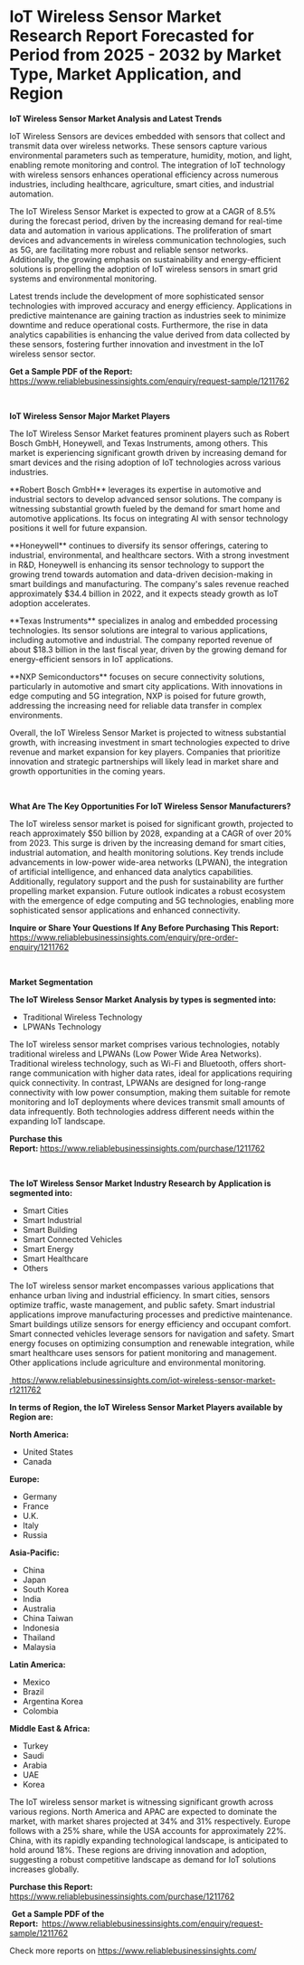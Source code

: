 <p><h1>IoT Wireless Sensor Market Research Report Forecasted for Period from 2025 -  2032 by Market Type, Market Application, and Region</h1></p><p><strong>IoT Wireless Sensor Market Analysis and Latest Trends</strong></p>
<p><p>IoT Wireless Sensors are devices embedded with sensors that collect and transmit data over wireless networks. These sensors capture various environmental parameters such as temperature, humidity, motion, and light, enabling remote monitoring and control. The integration of IoT technology with wireless sensors enhances operational efficiency across numerous industries, including healthcare, agriculture, smart cities, and industrial automation.</p><p>The IoT Wireless Sensor Market is expected to grow at a CAGR of 8.5% during the forecast period, driven by the increasing demand for real-time data and automation in various applications. The proliferation of smart devices and advancements in wireless communication technologies, such as 5G, are facilitating more robust and reliable sensor networks. Additionally, the growing emphasis on sustainability and energy-efficient solutions is propelling the adoption of IoT wireless sensors in smart grid systems and environmental monitoring.</p><p>Latest trends include the development of more sophisticated sensor technologies with improved accuracy and energy efficiency. Applications in predictive maintenance are gaining traction as industries seek to minimize downtime and reduce operational costs. Furthermore, the rise in data analytics capabilities is enhancing the value derived from data collected by these sensors, fostering further innovation and investment in the IoT wireless sensor sector.</p></p>
<p><strong>Get a Sample PDF of the Report:&nbsp;</strong> <a href="https://www.reliablebusinessinsights.com/enquiry/request-sample/1211762?utm_campaign=2318&utm_medium=2&utm_source=Github&utm_content=ia&utm_term=24032025&utm_id=iot-wireless-sensor">https://www.reliablebusinessinsights.com/enquiry/request-sample/1211762</a></p>
<p>&nbsp;</p>
<p><strong>IoT Wireless Sensor Major Market Players</strong></p>
<p><p>The IoT Wireless Sensor Market features prominent players such as Robert Bosch GmbH, Honeywell, and Texas Instruments, among others. This market is experiencing significant growth driven by increasing demand for smart devices and the rising adoption of IoT technologies across various industries.</p><p>**Robert Bosch GmbH** leverages its expertise in automotive and industrial sectors to develop advanced sensor solutions. The company is witnessing substantial growth fueled by the demand for smart home and automotive applications. Its focus on integrating AI with sensor technology positions it well for future expansion.</p><p>**Honeywell** continues to diversify its sensor offerings, catering to industrial, environmental, and healthcare sectors. With a strong investment in R&D, Honeywell is enhancing its sensor technology to support the growing trend towards automation and data-driven decision-making in smart buildings and manufacturing. The company's sales revenue reached approximately $34.4 billion in 2022, and it expects steady growth as IoT adoption accelerates.</p><p>**Texas Instruments** specializes in analog and embedded processing technologies. Its sensor solutions are integral to various applications, including automotive and industrial. The company reported revenue of about $18.3 billion in the last fiscal year, driven by the growing demand for energy-efficient sensors in IoT applications.</p><p>**NXP Semiconductors** focuses on secure connectivity solutions, particularly in automotive and smart city applications. With innovations in edge computing and 5G integration, NXP is poised for future growth, addressing the increasing need for reliable data transfer in complex environments.</p><p>Overall, the IoT Wireless Sensor Market is projected to witness substantial growth, with increasing investment in smart technologies expected to drive revenue and market expansion for key players. Companies that prioritize innovation and strategic partnerships will likely lead in market share and growth opportunities in the coming years.</p></p>
<p>&nbsp;</p>
<p><strong>What Are The Key Opportunities For IoT Wireless Sensor Manufacturers?</strong></p>
<p><p>The IoT wireless sensor market is poised for significant growth, projected to reach approximately $50 billion by 2028, expanding at a CAGR of over 20% from 2023. This surge is driven by the increasing demand for smart cities, industrial automation, and health monitoring solutions. Key trends include advancements in low-power wide-area networks (LPWAN), the integration of artificial intelligence, and enhanced data analytics capabilities. Additionally, regulatory support and the push for sustainability are further propelling market expansion. Future outlook indicates a robust ecosystem with the emergence of edge computing and 5G technologies, enabling more sophisticated sensor applications and enhanced connectivity.</p></p>
<p><strong>Inquire or Share Your Questions If Any Before Purchasing This Report:</strong> <a href="https://www.reliablebusinessinsights.com/enquiry/pre-order-enquiry/1211762?utm_campaign=2318&utm_medium=2&utm_source=Github&utm_content=ia&utm_term=24032025&utm_id=iot-wireless-sensor">https://www.reliablebusinessinsights.com/enquiry/pre-order-enquiry/1211762</a></p>
<p>&nbsp;</p>
<p><strong>Market Segmentation</strong></p>
<p><strong>The IoT Wireless Sensor Market Analysis by types is segmented into:</strong></p>
<p><ul><li>Traditional Wireless Technology</li><li>LPWANs Technology</li></ul></p>
<p><p>The IoT wireless sensor market comprises various technologies, notably traditional wireless and LPWANs (Low Power Wide Area Networks). Traditional wireless technology, such as Wi-Fi and Bluetooth, offers short-range communication with higher data rates, ideal for applications requiring quick connectivity. In contrast, LPWANs are designed for long-range connectivity with low power consumption, making them suitable for remote monitoring and IoT deployments where devices transmit small amounts of data infrequently. Both technologies address different needs within the expanding IoT landscape.</p></p>
<p><strong>Purchase this Report:&nbsp;</strong><a href="https://www.reliablebusinessinsights.com/purchase/1211762?utm_campaign=2318&utm_medium=2&utm_source=Github&utm_content=ia&utm_term=24032025&utm_id=iot-wireless-sensor">https://www.reliablebusinessinsights.com/purchase/1211762</a></p>
<p>&nbsp;</p>
<p><strong>The IoT Wireless Sensor Market Industry Research by Application is segmented into:</strong></p>
<p><ul><li>Smart Cities</li><li>Smart Industrial</li><li>Smart Building</li><li>Smart Connected Vehicles</li><li>Smart Energy</li><li>Smart Healthcare</li><li>Others</li></ul></p>
<p><p>The IoT wireless sensor market encompasses various applications that enhance urban living and industrial efficiency. In smart cities, sensors optimize traffic, waste management, and public safety. Smart industrial applications improve manufacturing processes and predictive maintenance. Smart buildings utilize sensors for energy efficiency and occupant comfort. Smart connected vehicles leverage sensors for navigation and safety. Smart energy focuses on optimizing consumption and renewable integration, while smart healthcare uses sensors for patient monitoring and management. Other applications include agriculture and environmental monitoring.</p></p>
<p><a href="https://www.reliablebusinessinsights.com/iot-wireless-sensor-market-r1211762?utm_campaign=2318&utm_medium=2&utm_source=Github&utm_content=ia&utm_term=24032025&utm_id=iot-wireless-sensor">&nbsp;https://www.reliablebusinessinsights.com/iot-wireless-sensor-market-r1211762</a></p>
<p><strong>In terms of Region, the IoT Wireless Sensor Market Players available by Region are:</strong></p>
<p>
    <p> <strong> North America: </strong>
        <ul>
            <li>United States</li>
            <li>Canada</li>
        </ul>
        </p> 
    <p> <strong> Europe: </strong>
        <ul>
            <li>Germany</li>
            <li>France</li>
            <li>U.K.</li>
            <li>Italy</li>
            <li>Russia</li>
        </ul>
        </p> 
    <p> <strong> Asia-Pacific: </strong>
        <ul>
            <li>China</li>
            <li>Japan</li>
            <li>South Korea</li>
            <li>India</li>
            <li>Australia</li>
            <li>China Taiwan</li>
            <li>Indonesia</li>
            <li>Thailand</li>
            <li>Malaysia</li>
        </ul>
        </p> 
    <p> <strong> Latin America: </strong>
        <ul>
            <li>Mexico</li>
            <li>Brazil</li>
            <li>Argentina Korea</li>
            <li>Colombia</li>
        </ul>
        </p> 
    <p> <strong> Middle East & Africa: </strong>
        <ul>
            <li>Turkey</li>
            <li>Saudi</li>
            <li>Arabia</li>
            <li>UAE</li>
            <li>Korea</li>
        </ul>
    </p>
    </p>
<p><p>The IoT wireless sensor market is witnessing significant growth across various regions. North America and APAC are expected to dominate the market, with market shares projected at 34% and 31% respectively. Europe follows with a 25% share, while the USA accounts for approximately 22%. China, with its rapidly expanding technological landscape, is anticipated to hold around 18%. These regions are driving innovation and adoption, suggesting a robust competitive landscape as demand for IoT solutions increases globally.</p></p>
<p><strong>Purchase this Report: </strong><a href="https://www.reliablebusinessinsights.com/purchase/1211762?utm_campaign=2318&utm_medium=2&utm_source=Github&utm_content=ia&utm_term=24032025&utm_id=iot-wireless-sensor">https://www.reliablebusinessinsights.com/purchase/1211762</a></p>
<p>&nbsp;<strong>Get a Sample PDF of the Report:&nbsp;&nbsp;</strong><a href="https://www.reliablebusinessinsights.com/enquiry/request-sample/1211762?utm_campaign=2318&utm_medium=2&utm_source=Github&utm_content=ia&utm_term=24032025&utm_id=iot-wireless-sensor">https://www.reliablebusinessinsights.com/enquiry/request-sample/1211762</a></p>
<p><strong></strong></p>
<p>Check more reports on <a href="https://www.reliablebusinessinsights.com/?utm_campaign=2318&utm_medium=2&utm_source=Github&utm_content=ia&utm_term=24032025&utm_id=iot-wireless-sensor">https://www.reliablebusinessinsights.com/</a></p>